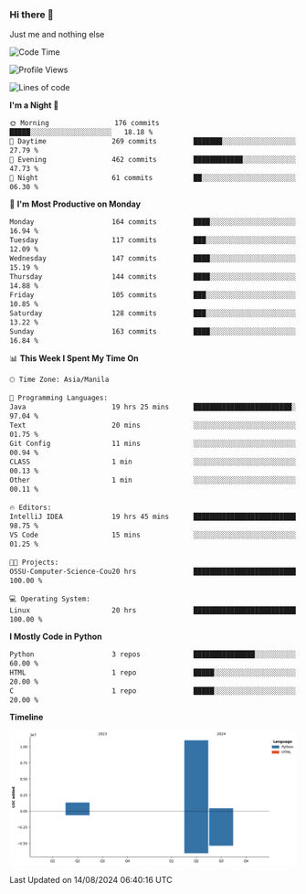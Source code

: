 ### Hi there 👋

Just me and nothing else


<!--START_SECTION:waka-->
![Code Time](http://img.shields.io/badge/Code%20Time-593%20hrs%2011%20mins-blue)

![Profile Views](http://img.shields.io/badge/Profile%20Views-0-blue)

![Lines of code](https://img.shields.io/badge/From%20Hello%20World%20I%27ve%20Written-12.7%20million%20lines%20of%20code-blue)

**I'm a Night 🦉** 

```text
🌞 Morning                176 commits         █████░░░░░░░░░░░░░░░░░░░░   18.18 % 
🌆 Daytime                269 commits         ███████░░░░░░░░░░░░░░░░░░   27.79 % 
🌃 Evening                462 commits         ████████████░░░░░░░░░░░░░   47.73 % 
🌙 Night                  61 commits          ██░░░░░░░░░░░░░░░░░░░░░░░   06.30 % 
```
📅 **I'm Most Productive on Monday** 

```text
Monday                   164 commits         ████░░░░░░░░░░░░░░░░░░░░░   16.94 % 
Tuesday                  117 commits         ███░░░░░░░░░░░░░░░░░░░░░░   12.09 % 
Wednesday                147 commits         ████░░░░░░░░░░░░░░░░░░░░░   15.19 % 
Thursday                 144 commits         ████░░░░░░░░░░░░░░░░░░░░░   14.88 % 
Friday                   105 commits         ███░░░░░░░░░░░░░░░░░░░░░░   10.85 % 
Saturday                 128 commits         ███░░░░░░░░░░░░░░░░░░░░░░   13.22 % 
Sunday                   163 commits         ████░░░░░░░░░░░░░░░░░░░░░   16.84 % 
```


📊 **This Week I Spent My Time On** 

```text
🕑︎ Time Zone: Asia/Manila

💬 Programming Languages: 
Java                     19 hrs 25 mins      ████████████████████████░   97.04 % 
Text                     20 mins             ░░░░░░░░░░░░░░░░░░░░░░░░░   01.75 % 
Git Config               11 mins             ░░░░░░░░░░░░░░░░░░░░░░░░░   00.94 % 
CLASS                    1 min               ░░░░░░░░░░░░░░░░░░░░░░░░░   00.13 % 
Other                    1 min               ░░░░░░░░░░░░░░░░░░░░░░░░░   00.11 % 

🔥 Editors: 
IntelliJ IDEA            19 hrs 45 mins      █████████████████████████   98.75 % 
VS Code                  15 mins             ░░░░░░░░░░░░░░░░░░░░░░░░░   01.25 % 

🐱‍💻 Projects: 
OSSU-Computer-Science-Cou20 hrs              █████████████████████████   100.00 % 

💻 Operating System: 
Linux                    20 hrs              █████████████████████████   100.00 % 
```

**I Mostly Code in Python** 

```text
Python                   3 repos             ███████████████░░░░░░░░░░   60.00 % 
HTML                     1 repo              █████░░░░░░░░░░░░░░░░░░░░   20.00 % 
C                        1 repo              █████░░░░░░░░░░░░░░░░░░░░   20.00 % 
```



**Timeline**

![Lines of Code chart](https://raw.githubusercontent.com/brutist/brutist/main/assets/bar_graph.png)


 Last Updated on 14/08/2024 06:40:16 UTC
<!--END_SECTION:waka-->
